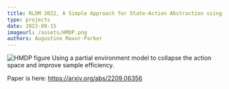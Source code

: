```yaml
---
title: RLDM 2022, A Simple Approach for State-Action Abstraction using a Learned MDP Homomorphism, Augustine N. Mavor-Parker, Andrea Banino, Lewis D. Griffin, Caswell Barry 
type: projects
date: 2022-09-15
imageurl: /assets/HMDP.png
authors: Augustine Mavor-Parker
---
```

![HMDP figure](https://raw.githubusercontent.com/self-supervisor/self-supervisor.github.io/master/assets/HMDP.png)
Using a partial environment model to collapse the action space and improve sample efficiency.

Paper is here: https://arxiv.org/abs/2209.06356
